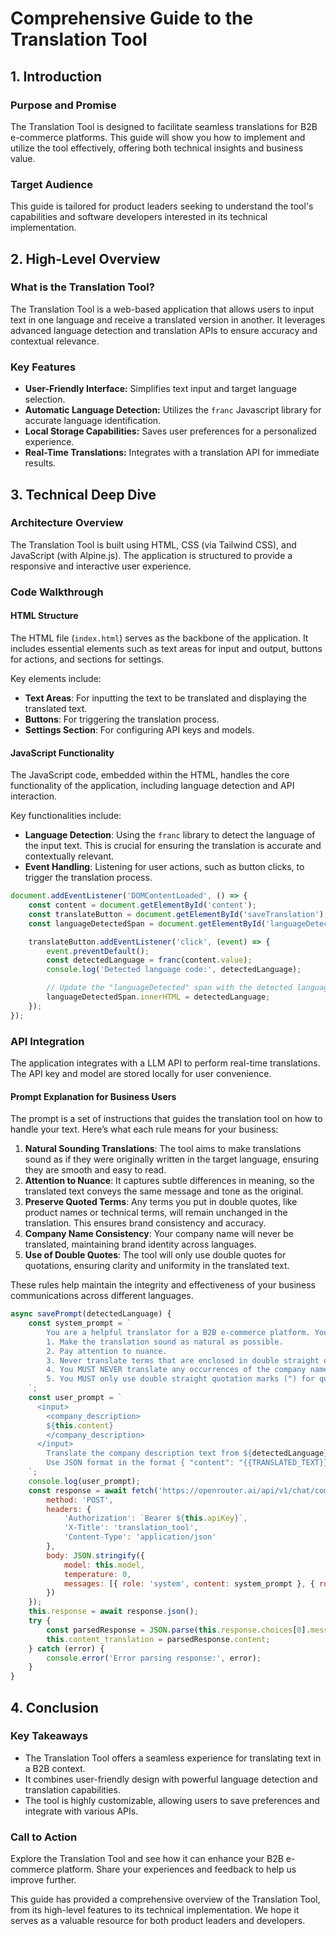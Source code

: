 # Comprehensive Guide to the Translation Tool

## 1. Introduction

### Purpose and Promise
The Translation Tool is designed to facilitate seamless translations for B2B e-commerce platforms. This guide will show you how to implement and utilize the tool effectively, offering both technical insights and business value.

### Target Audience
This guide is tailored for product leaders seeking to understand the tool's capabilities and software developers interested in its technical implementation.

## 2. High-Level Overview

### What is the Translation Tool?
The Translation Tool is a web-based application that allows users to input text in one language and receive a translated version in another. It leverages advanced language detection and translation APIs to ensure accuracy and contextual relevance.

### Key Features
- **User-Friendly Interface:** Simplifies text input and target language selection.
- **Automatic Language Detection:** Utilizes the `franc` Javascript library for accurate language identification.
- **Local Storage Capabilities:** Saves user preferences for a personalized experience.
- **Real-Time Translations:** Integrates with a translation API for immediate results.

## 3. Technical Deep Dive

### Architecture Overview
The Translation Tool is built using HTML, CSS (via Tailwind CSS), and JavaScript (with Alpine.js). The application is structured to provide a responsive and interactive user experience.

### Code Walkthrough

#### HTML Structure
The HTML file (`index.html`) serves as the backbone of the application. It includes essential elements such as text areas for input and output, buttons for actions, and sections for settings.

Key elements include:
- **Text Areas**: For inputting the text to be translated and displaying the translated text.
- **Buttons**: For triggering the translation process.
- **Settings Section**: For configuring API keys and models.

#### JavaScript Functionality
The JavaScript code, embedded within the HTML, handles the core functionality of the application, including language detection and API interaction.

Key functionalities include:
- **Language Detection**: Using the `franc` library to detect the language of the input text. This is crucial for ensuring the translation is accurate and contextually relevant.
- **Event Handling**: Listening for user actions, such as button clicks, to trigger the translation process.

```javascript
document.addEventListener('DOMContentLoaded', () => {
    const content = document.getElementById('content');
    const translateButton = document.getElementById('saveTranslation');
    const languageDetectedSpan = document.getElementById('languageDetected');

    translateButton.addEventListener('click', (event) => {
        event.preventDefault();
        const detectedLanguage = franc(content.value);
        console.log('Detected language code:', detectedLanguage);

        // Update the "languageDetected" span with the detected language
        languageDetectedSpan.innerHTML = detectedLanguage;
    });
});
```

### API Integration
The application integrates with a LLM API to perform real-time translations. The API key and model are stored locally for user convenience.

#### Prompt Explanation for Business Users
The prompt is a set of instructions that guides the translation tool on how to handle your text. Here’s what each rule means for your business:

1. **Natural Sounding Translations**: The tool aims to make translations sound as if they were originally written in the target language, ensuring they are smooth and easy to read.
2. **Attention to Nuance**: It captures subtle differences in meaning, so the translated text conveys the same message and tone as the original.
3. **Preserve Quoted Terms**: Any terms you put in double quotes, like product names or technical terms, will remain unchanged in the translation. This ensures brand consistency and accuracy.
4. **Company Name Consistency**: Your company name will never be translated, maintaining brand identity across languages.
5. **Use of Double Quotes**: The tool will only use double quotes for quotations, ensuring clarity and uniformity in the translated text.

These rules help maintain the integrity and effectiveness of your business communications across different languages.

```javascript
async savePrompt(detectedLanguage) {
    const system_prompt = `
        You are a helpful translator for a B2B e-commerce platform. Your task is to translate the following text while adhering to the following rules:
        1. Make the translation sound as natural as possible.
        2. Pay attention to nuance.
        3. Never translate terms that are enclosed in double straight quotation marks ("), even if the terms contain words that could be translated.
        4. You MUST NEVER translate any occurrences of the company name.
        5. You MUST only use double straight quotation marks (") for quotations.
    `;
    const user_prompt = `
      <input>
        <company_description>
        ${this.content}
        </company_description>
      </input>
        Translate the company description text from ${detectedLanguage} (ISO 639-3) to ${this.language_target} while following ALL rules above.
        Use JSON format in the format { "content": "{{TRANSLATED_TEXT}}" }. Return the unescaped raw JSON, nothing else, don't add Markdown.
    `;
    console.log(user_prompt);
    const response = await fetch('https://openrouter.ai/api/v1/chat/completions', {
        method: 'POST',
        headers: {
            'Authorization': `Bearer ${this.apiKey}`,
            'X-Title': 'translation_tool',
            'Content-Type': 'application/json'
        },
        body: JSON.stringify({
            model: this.model,
            temperature: 0,
            messages: [{ role: 'system', content: system_prompt }, { role: 'user', content: user_prompt }]
        })
    });
    this.response = await response.json();
    try {
        const parsedResponse = JSON.parse(this.response.choices[0].message.content);
        this.content_translation = parsedResponse.content;
    } catch (error) {
        console.error('Error parsing response:', error);
    }
}
```

## 4. Conclusion

### Key Takeaways
- The Translation Tool offers a seamless experience for translating text in a B2B context.
- It combines user-friendly design with powerful language detection and translation capabilities.
- The tool is highly customizable, allowing users to save preferences and integrate with various APIs.

### Call to Action
Explore the Translation Tool and see how it can enhance your B2B e-commerce platform. Share your experiences and feedback to help us improve further.

This guide has provided a comprehensive overview of the Translation Tool, from its high-level features to its technical implementation. We hope it serves as a valuable resource for both product leaders and developers.

